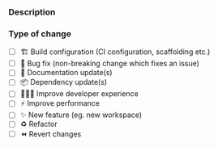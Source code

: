 <!--
The title should summarize what the purpose of this change.

⚠️**NOTE:** The title **SHOULD** conform to the conventional commit message format outlined in `CONTRIBUTING.md` document.
-->

### Description
<!-- Describe your changes in detail -->

### Type of change
<!-- What type of change does this change introduce? Put an 'x' in all the boxes that apply. -->

- [ ] 🏗️ Build configuration (CI configuration, scaffolding etc.)
- [ ] 🐛 Bug fix (non-breaking change which fixes an issue)
- [ ] 📝 Documentation update(s)
- [ ] 📦 Dependency update(s)
- [ ] 👩🏽‍💻 Improve developer experience
- [ ] ⚡ Improve performance
- [ ] ✨ New feature (eg. new workspace)
- [ ] ♻ Refactor
- [ ] ⏪ Revert changes

